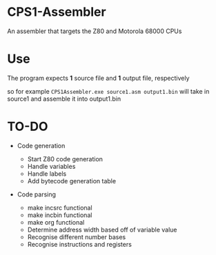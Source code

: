 # CPS1-Assembler
 An assembler that targets the Z80 and Motorola 68000 CPUs

 # Use
 The program expects **1** source file and **1** output file, respectively

 so for example
 `
 CPS1Assembler.exe source1.asm output1.bin
 `
 will take in source1 and assemble it into output1.bin

 # TO-DO
 - Code generation
    - Start Z80 code generation
    - Handle variables
    - Handle labels
    - Add bytecode generation table
    
 - Code parsing
    - make incsrc functional
    - make incbin functional
    - make org functional
    - Determine address width based off of variable value
    - Recognise different number bases
    - Recognise instructions and registers